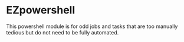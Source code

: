 # EZpowershell
This powershell module is for odd jobs and tasks that are too manually tedious but do not need to be fully automated.
